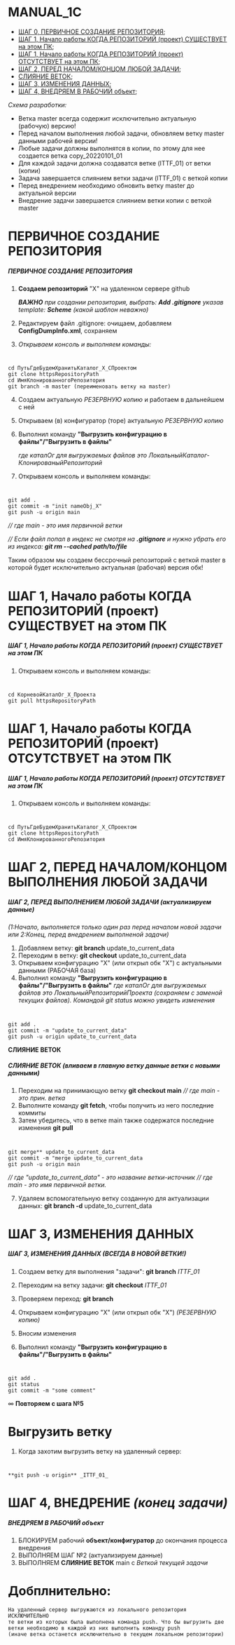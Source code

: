 # MANUAL_1C

+ [ШАГ 0, ПЕРВИЧНОЕ СОЗДАНИЕ РЕПОЗИТОРИЯ](#Step0);
+ [ШАГ 1, Начало работы КОГДА РЕПОЗИТОРИЙ (проект) СУЩЕСТВУЕТ на этом ПК](#Step1_1);
+ [ШАГ 1, Начало работы КОГДА РЕПОЗИТОРИЙ (проект) ОТСУТСТВУЕТ на этом ПК](#Step1_2);
+ [ШАГ 2, ПЕРЕД НАЧАЛОМ/КОНЦОМ ЛЮБОЙ ЗАДАЧИ](#Step2);
+ [СЛИЯНИЕ ВЕТОК](#Step2_1);
+ [ШАГ 3, ИЗМЕНЕНИЯ ДАННЫХ](#Step3);
+ [ШАГ 4, ВНЕДРЯЕМ В РАБОЧИЙ объект](#Step4);


_Схема разработки:_
+ Ветка master всегда содержит исключительно актуальную (рабочую) версию!
+ Перед началом выполнения любой задачи, обновляем ветку master данными рабочей версии!
+ Любые задачи должны выполнятся в копии, по этому для нее создается ветка copy_20220101_01
+ Для каждой задачи должна создаватся ветке (ITTF_01) от ветки (копии)
+ Задача завершается слиянием ветки задачи (ITTF_01)  с веткой копии
+ Перед внедрением необходимо обновить ветку master до актуальной версии
+ Внедрение задачи завершается слиянием ветки копии с веткой master



# ПЕРВИЧНОЕ СОЗДАНИЕ РЕПОЗИТОРИЯ
##### <a name="Step0"></a>	ПЕРВИЧНОЕ СОЗДАНИЕ РЕПОЗИТОРИЯ



1. **Создаем репозиторий** "X" на удаленном сервере github

    _**ВАЖНО** при создании репозитория, выбрать: **Add .gitignore**_
    _указав template: **Scheme** (какой шаблон неважно)_

2. Редактируем файл .gitignore: очищаем, добавляем **ConfigDumpInfo.xml**, сохраняем

3. _Открываем консоль и выполняем команды:_
#    
    cd ПутьГдеБудемХранитьКаталог_Х_СПроектом
    git clone httpsRepositoryPath
    cd ИмяКлонированногоРепозитория
    git branch -m master (переименовать ветку на master)

4. Создаем актуальную _РЕЗЕРВНУЮ копию_ и работаем в дальнейшем с ней
5. Открываем (в) конфигуратор (торе) актуальную _РЕЗЕРВНУЮ копию_
6. Выполнил команду   **"Выгрузить конфигурацию в файлы"/"Выгрузить в файлы"**

   _где каталОг для выгружаемых файлов это ЛокальныйКаталог-КлонированыйРепозиторий_

7. Открываем консоль и выполняем команды:
#
    git add .
    git commit -m "init nameObj_X"
    git push -u origin main
    
   _// где main - это имя первичной ветки_

   _// Если файл попал в индекс не смотря на **.gitignore** и нужно убрать его из индекса: **git rm --cached path/to/file**_
   
Таким образом мы создаем бессрочный репозиторий с веткой master в которой будет исключительно актуальная (рабочая) версия обк!



# ШАГ 1, Начало работы КОГДА РЕПОЗИТОРИЙ (проект) **СУЩЕСТВУЕТ** на этом ПК
##### <a name="Step1_1"></a>	ШАГ 1,  Начало работы КОГДА РЕПОЗИТОРИЙ (проект) **СУЩЕСТВУЕТ** на этом ПК



1. Открываем консоль и выполняем команды:
#
    cd КорневойКаталОг_Х_Проекта
    git pull httpsRepositoryPath



# ШАГ 1, Начало работы КОГДА РЕПОЗИТОРИЙ (проект) **ОТСУТСТВУЕТ** на этом ПК
##### <a name="Step1_2"></a>	ШАГ 1, Начало работы КОГДА РЕПОЗИТОРИЙ (проект) **ОТСУТСТВУЕТ** на этом ПК



1. Открываем консоль и выполняем команды:
#
    cd ПутьГдеБудемХранитьКаталог_Х_СПроектом
    git clone httpsRepositoryPath
    cd ИмяКлонированногоРепозитория



# ШАГ 2, ПЕРЕД НАЧАЛОМ/КОНЦОМ ВЫПОЛНЕНИЯ ЛЮБОЙ ЗАДАЧИ
##### <a name="Step2"></a>	ШАГ 2, ПЕРЕД ВЫПОЛНЕНИЕМ ЛЮБОЙ ЗАДАЧИ _(актуализируем данные)_

_(1:Начало, выполняется только один раз перед началом новой задачи или 2:Конец, перед внедрением выполненой задачи)_



1. Добавляем ветку:     **git branch**     update_to_current_data
2. Переходим в ветку:   **git checkout**   update_to_current_data
2. Открываем конфигурацию    "Х" (или открыл обк "Х") с актуальными данными (РАБОЧАЯ база)
3. Выполнил команду   **"Выгрузить конфигурацию в файлы"/"Выгрузить в файлы"**
    _где каталОг для выгружаемых файлов это ЛокальныйРепозиторийПроекта_
    _(сохраняем с заменой текущих файлов). Командой git status можно увидеть изменения_
#
    git add .
    git commit -m "update_to_current_data"
    git push -u origin update_to_current_data



**СЛИЯНИЕ ВЕТОК**
##### <a name="Step2_1"></a>	СЛИЯНИЕ ВЕТОК _(вливаем в главную ветку данные ветки с новыми данными)_

1. Переходим на принимающую ветку   **git checkout main**   _// где main - это  прин. ветка_
2. Выполните команду   **git fetch**, чтобы получить из него последние коммиты
3. Затем убедитесь, что в ветке main также содержатся последние изменения   **git pull**
#
    git merge** update_to_current_data
    git commit -m "merge update_to_current_data
    git push -u origin main 
   _// где "update_to_current_data" - это название ветки-источник_
   _// где main - это имя первичной ветки._

7. Удаляем вспомогательную ветку созданную для актуализации данных:   **git branch -d** update_to_current_data



# ШАГ 3, ИЗМЕНЕНИЯ ДАННЫХ
##### <a name="Step3"></a>	ШАГ 3, ИЗМЕНЕНИЯ ДАННЫХ (ВСЕГДА В НОВОЙ ВЕТКИ!)



1. Создаем ветку для выполнения "задачи":   **git branch**   _ITTF_01_
2. Переходим на ветку задачи:               **git checkout** _ITTF_01_
3. Проверяем переход:                       **git branch**

4. Открываем конфигурацию    "Х" (или открыл обк "Х") _(РЕЗЕРВНУЮ копию)_

5. Вносим изменения
6. Выполнил команду   **"Выгрузить конфигурацию в файлы"/"Выгрузить в файлы"**
#
    git add .
    git status
    git commit -m "some comment"

∞ **Повторяем с шага №5**


# Выгрузить ветку
1. Когда захотим выгрузить ветку на удаленный сервер:
#    
    **git push -u origin** _ITTF_01_



# ШАГ 4, ВНЕДРЕНИЕ _(конец задачи)_
##### <a name="Step4"></a>  ВНЕДРЯЕМ В РАБОЧИЙ объект



1. БЛОКИРУЕМ рабочий **объект/конфигуратор** до окончания процесса внедрения
2. ВЫПОЛНЯЕМ ШАГ №2 (актуализируем данные)
3. ВЫПОЛНЯЕМ **СЛИЯНИЕ ВЕТОК** main с _Веткой текущей задачи_



# Добплнительно:
    На удаленный сервер выгружаются из локального репозитория ИСКЛЮЧИТЕЛЬНО
    те ветки из которых была выполнена команда push. Что бы выгрузить две
    ветки необходимо в каждой из них выполнить команду push
    (иначе ветка останется исключительно в текущем локальном репозитории)
